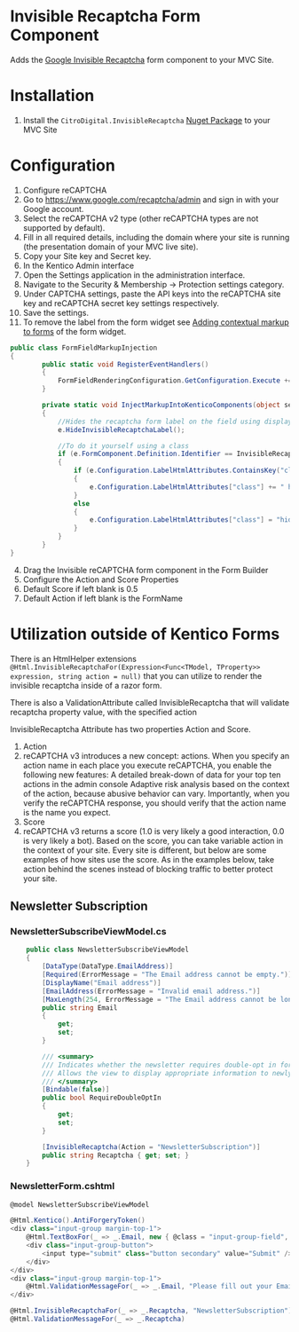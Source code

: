 # Invisible Recaptcha Form Component
Adds the [Google Invisible Recaptcha](https://developers.google.com/recaptcha/docs/v3) form component to your MVC Site.

# Installation
1. Install the `CitroDigital.InvisibleRecaptcha` [Nuget Package](https://www.nuget.org/packages/CitroDigital.InvisibleRecaptcha/) to your MVC Site


# Configuration
1. Configure reCAPTCHA
  1. Go to https://www.google.com/recaptcha/admin and sign in with your Google account.
  2. Select the reCAPTCHA v2 type (other reCAPTCHA types are not supported by default).
  3. Fill in all required details, including the domain where your site is running (the presentation domain of your MVC live site).
  4. Copy your Site key and Secret key.
2. In the Kentico Admin interface
  1. Open the Settings application in the administration interface.
  2. Navigate to the Security & Membership -> Protection settings category.
  3. Under CAPTCHA settings, paste the API keys into the reCAPTCHA site key and reCAPTCHA secret key settings respectively.
  4. Save the settings.
3. To remove the label from the form widget see [Adding contextual markup to forms](https://docs.kentico.com/k12sp/developing-websites/form-builder-development/customizing-the-form-widget#CustomizingtheFormwidget-Addingcontextualmarkuptoforms) of the form widget.
```csharp
public class FormFieldMarkupInjection
{
        public static void RegisterEventHandlers()
        {
            FormFieldRenderingConfiguration.GetConfiguration.Execute += InjectMarkupIntoKenticoComponents;
        }

        private static void InjectMarkupIntoKenticoComponents(object sender, GetFormFieldRenderingConfigurationEventArgs e)
        {
            //Hides the recaptcha form label on the field using display:none;
            e.HideInvisibleRecaptchaLabel();

            //To do it yourself using a class
            if (e.FormComponent.Definition.Identifier == InvisibleRecaptchaComponent.IDENTIFIER)
            {
                if (e.Configuration.LabelHtmlAttributes.ContainsKey("class"))
                {
                    e.Configuration.LabelHtmlAttributes["class"] += " hide";
                }
                else
                {
                    e.Configuration.LabelHtmlAttributes["class"] = "hide";
                }
            }
        }
}
```
4. Drag the Invisible reCAPTCHA form component in the Form Builder
5. Configure the Action and Score Properties
  1. Default Score if left blank is 0.5
  2. Default Action if left blank is the FormName


# Utilization outside of Kentico Forms
There is an HtmlHelper extensions `@Html.InvisibleRecaptchaFor(Expression<Func<TModel, TProperty>> expression, string action = null)` that you can utilize to render the invisible recaptcha inside of a razor form.

There is also a ValidationAttribute called InvisibleRecaptcha that will validate recaptcha property value, with the specified action

InvisibleRecaptcha Attribute has two properties Action and Score.

1. Action
  1. reCAPTCHA v3 introduces a new concept: actions. When you specify an action name in each place you execute reCAPTCHA, you enable the following new features: A detailed break-down of data for your top ten actions in the admin console Adaptive risk analysis based on the context of the action, because abusive behavior can vary. Importantly, when you verify the reCAPTCHA response, you should verify that the action name is the name you expect.
2. Score
  1. reCAPTCHA v3 returns a score (1.0 is very likely a good interaction, 0.0 is very likely a bot). Based on the score, you can take variable action in the context of your site. Every site is different, but below are some examples of how sites use the score. As in the examples below, take action behind the scenes instead of blocking traffic to better protect your site.
## Newsletter Subscription

### NewsletterSubscribeViewModel.cs
```csharp
    public class NewsletterSubscribeViewModel
    {
        [DataType(DataType.EmailAddress)]
        [Required(ErrorMessage = "The Email address cannot be empty.")]
        [DisplayName("Email address")]
        [EmailAddress(ErrorMessage = "Invalid email address.")]
        [MaxLength(254, ErrorMessage = "The Email address cannot be longer than 254 characters.")]
        public string Email
        {
            get;
            set;
        }

        /// <summary>
        /// Indicates whether the newsletter requires double-opt in for subscription.
        /// Allows the view to display appropriate information to newly subscribed users.
        /// </summary>
        [Bindable(false)]
        public bool RequireDoubleOptIn
        {
            get;
            set;
        }

        [InvisibleRecaptcha(Action = "NewsletterSubscription")]
        public string Recaptcha { get; set; }
    }
```


### NewsletterForm.cshtml
```csharp
@model NewsletterSubscribeViewModel

@Html.Kentico().AntiForgeryToken()
<div class="input-group margin-top-1">
    @Html.TextBoxFor(_ => _.Email, new { @class = "input-group-field", placeholder = "Email Address" })
    <div class="input-group-button">
        <input type="submit" class="button secondary" value="Submit" />
    </div>
</div>
<div class="input-group margin-top-1">
    @Html.ValidationMessageFor(_ => _.Email, "Please fill out your Email Address", htmlAttributes: new Dictionary<string, object>() { { "class", "form-error" } })
</div>

@Html.InvisibleRecaptchaFor(_ => _.Recaptcha, "NewsletterSubscription")
@Html.ValidationMessageFor(_ => _.Recaptcha)
```


